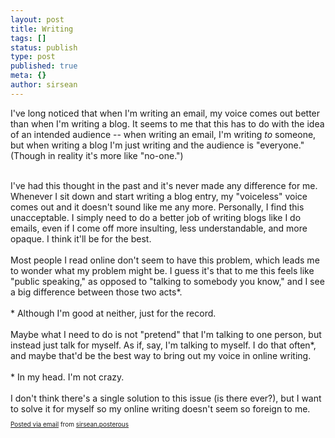```yaml
---
layout: post
title: Writing
tags: []
status: publish
type: post
published: true
meta: {}
author: sirsean
---
```

I&#39;ve long noticed that when I&#39;m writing an email, my voice comes out better than when I&#39;m writing a blog. It seems to me that this has to do with the idea of an intended audience -- when writing an email, I&#39;m writing <i>to</i> someone, but when writing a blog I&#39;m just writing and the audience is &quot;everyone.&quot; (Though in reality it&#39;s more like &quot;no-one.&quot;)<div>  <br /></div><div>I&#39;ve had this thought in the past and it&#39;s never made any difference for me. Whenever I sit down and start writing a blog entry, my &quot;voiceless&quot; voice comes out and it doesn&#39;t sound like me any more. Personally, I find this unacceptable. I simply need to do a better job of writing blogs like I do emails, even if I come off more insulting, less understandable, and more opaque. I think it&#39;ll be for the best.</div>  <div><br /></div><div>Most people I read online don&#39;t seem to have this problem, which leads me to wonder what my problem might be. I guess it&#39;s that to me this feels like &quot;public speaking,&quot; as opposed to &quot;talking to somebody you know,&quot; and I see a big difference between those two acts*.</div>  <div><br /></div><div>* Although I&#39;m good at neither, just for the record.</div><div><br /></div><div>Maybe what I need to do is not &quot;pretend&quot; that I&#39;m talking to one person, but instead just talk for myself. As if, say, I&#39;m talking to myself. I do that often*, and maybe that&#39;d be the best way to bring out my voice in online writing.</div>  <div><br /></div><div>* In my head. I&#39;m not crazy.</div><div><br /></div><div>I don&#39;t think there&#39;s a single solution to this issue (is there ever?), but I want to solve it for myself so my online writing doesn&#39;t seem so foreign to me.</div><p style="font-size: 10px;">  <a href="http://posterous.com">Posted via email</a>   from <a href="http://sirsean.posterous.com/writing-135">sirsean.posterous</a>  </p>

